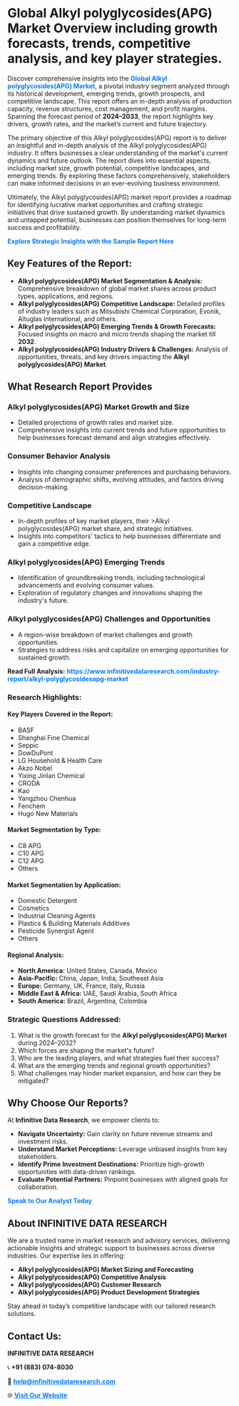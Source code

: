 <h1>Global Alkyl polyglycosides(APG) Market Overview including growth forecasts, trends, competitive analysis, and key player strategies.</h1>
<p>
Discover comprehensive insights into the 
<a href="https://www.infinitivedataresearch.com/industry-report/alkyl-polyglycosidesapg-market" rel="dofollow" style="color: #007BFF; text-decoration: none;"><strong>Global Alkyl polyglycosides(APG) Market</strong></a>, a pivotal industry segment analyzed through its historical development, emerging trends, growth prospects, and competitive landscape. This report offers an in-depth analysis of production capacity, revenue structures, cost management, and profit margins. Spanning the forecast period of <strong>2024–2033</strong>, the report highlights key drivers, growth rates, and the market’s current and future trajectory.
</p>
<p>
The primary objective of this Alkyl polyglycosides(APG) report is to deliver an insightful and in-depth analysis of the Alkyl polyglycosides(APG) industry. It offers businesses a clear understanding of the market's current dynamics and future outlook. The report dives into essential aspects, including market size, growth potential, competitive landscapes, and emerging trends. By exploring these factors comprehensively, stakeholders can make informed decisions in an ever-evolving business environment.
</p>
<p>
Ultimately, the Alkyl polyglycosides(APG) market report provides a roadmap for identifying lucrative market opportunities and crafting strategic initiatives that drive sustained growth. By understanding market dynamics and untapped potential, businesses can position themselves for long-term success and profitability.
</p>
<p>
<a href="https://www.infinitivedataresearch.com/request-sample/reportId=105988" style="color: #007BFF; text-decoration: none;"><strong>Explore Strategic Insights with the Sample Report Here</strong></a>
</p>

<h2>Key Features of the Report:</h2>
<ul>
<li><strong>Alkyl polyglycosides(APG) Market Segmentation & Analysis:</strong> Comprehensive breakdown of global market shares across product types, applications, and regions.</li>
<li><strong>Alkyl polyglycosides(APG) Competitive Landscape:</strong> Detailed profiles of industry leaders such as Mitsubishi Chemical Corporation, Evonik, Altuglas International, and others.</li>
<li><strong>Alkyl polyglycosides(APG) Emerging Trends & Growth Forecasts:</strong> Focused insights on macro and micro trends shaping the market till <strong>2032</strong>.</li>
<li><strong>Alkyl polyglycosides(APG) Industry Drivers & Challenges:</strong> Analysis of opportunities, threats, and key drivers impacting the <strong>Alkyl polyglycosides(APG) Market</strong>.</li>
</ul>

<h2>What Research Report Provides</h2>
<h3>Alkyl polyglycosides(APG) Market Growth and Size</h3>
<ul>
<li>Detailed projections of growth rates and market size.</li>
<li>Comprehensive insights into current trends and future opportunities to help businesses forecast demand and align strategies effectively.</li>
</ul>

<h3>Consumer Behavior Analysis</h3>
<ul>
<li>Insights into changing consumer preferences and purchasing behaviors.</li>
<li>Analysis of demographic shifts, evolving attitudes, and factors driving decision-making.</li>
</ul>

<h3>Competitive Landscape</h3>
<ul>
<li>In-depth profiles of key market players, their >Alkyl polyglycosides(APG) market share, and strategic initiatives.</li>
<li>Insights into competitors' tactics to help businesses differentiate and gain a competitive edge.</li>
</ul>

<h3>Alkyl polyglycosides(APG) Emerging Trends</h3>
<ul>
<li>Identification of groundbreaking trends, including technological advancements and evolving consumer values.</li>
<li>Exploration of regulatory changes and innovations shaping the industry's future.</li>
</ul>

<h3>Alkyl polyglycosides(APG) Challenges and Opportunities</h3>
<ul>
<li>A region-wise breakdown of market challenges and growth opportunities.</li>
<li>Strategies to address risks and capitalize on emerging opportunities for sustained growth.</li>
</ul>
<p><strong>Read Full Analysis:</strong> <a href="https://www.infinitivedataresearch.com/industry-report/alkyl-polyglycosidesapg-market" rel="dofollow" style="color: #007BFF; text-decoration: none;"><strong>https://www.infinitivedataresearch.com/industry-report/alkyl-polyglycosidesapg-market</strong></a></p>
<h3>Research Highlights:</h3>
<h4>Key Players Covered in the Report:</h4>
<ul><li>BASF</li><li>Shanghai Fine Chemical</li><li>Seppic</li><li>DowDuPont</li><li>LG Household &amp; Health Care</li><li>Akzo Nobel</li><li>Yixing Jinlan Chemical</li><li>CRODA</li><li>Kao</li><li>Yangzhou Chenhua</li><li>Fenchem</li><li>Hugo New Materials</li></ul>
<h4>Market Segmentation by Type:</h4>
<ul><li>C8 APG</li><li>C10 APG</li><li>C12 APG</li><li>Others</li></ul>
<h4>Market Segmentation by Application:</h4>
<ul><li>Domestic Detergent</li><li>Cosmetics</li><li>Industrial Cleaning Agents</li><li>Plastics &amp; Building Materials Additives</li><li>Pesticide Synergist Agent</li><li>Others</li></ul>

<h4>Regional Analysis:</h4>
<ul>
<li><strong>North America:</strong> United States, Canada, Mexico</li>
<li><strong>Asia-Pacific:</strong> China, Japan, India, Southeast Asia</li>
<li><strong>Europe:</strong> Germany, UK, France, Italy, Russia</li>
<li><strong>Middle East & Africa:</strong> UAE, Saudi Arabia, South Africa</li>
<li><strong>South America:</strong> Brazil, Argentina, Colombia</li>
</ul>

<h3>Strategic Questions Addressed:</h3>
<ol>
<li>What is the growth forecast for the <strong>Alkyl polyglycosides(APG) Market</strong> during 2024–2032?</li>
<li>Which forces are shaping the market's future?</li>
<li>Who are the leading players, and what strategies fuel their success?</li>
<li>What are the emerging trends and regional growth opportunities?</li>
<li>What challenges may hinder market expansion, and how can they be mitigated?</li>
</ol>

<h2>Why Choose Our Reports?</h2>
<p>At <strong>Infinitive Data Research</strong>, we empower clients to:</p>
<ul>
<li><strong>Navigate Uncertainty:</strong> Gain clarity on future revenue streams and investment risks.</li>
<li><strong>Understand Market Perceptions:</strong> Leverage unbiased insights from key stakeholders.</li>
<li><strong>Identify Prime Investment Destinations:</strong> Prioritize high-growth opportunities with data-driven rankings.</li>
<li><strong>Evaluate Potential Partners:</strong> Pinpoint businesses with aligned goals for collaboration.</li>
</ul>
<p><a href="https://www.infinitivedataresearch.com/industry-report/alkyl-polyglycosidesapg-market" rel="dofollow" style="color: #007BFF; text-decoration: none;"><strong>Speak to Our Analyst Today</strong></a></p>

<h2>About INFINITIVE DATA RESEARCH</h2>
<p>We are a trusted name in market research and advisory services, delivering actionable insights and strategic support to businesses across diverse industries. Our expertise lies in offering:</p>
<ul>
<li><strong>Alkyl polyglycosides(APG) Market Sizing and Forecasting</strong></li>
<li><strong>Alkyl polyglycosides(APG) Competitive Analysis</strong></li>
<li><strong>Alkyl polyglycosides(APG) Customer Research</strong></li>
<li><strong>Alkyl polyglycosides(APG) Product Development Strategies</strong></li>
</ul>
<p>Stay ahead in today’s competitive landscape with our tailored research solutions.</p>

<h2>Contact Us:</h2>
<p><strong>INFINITIVE DATA RESEARCH</strong></p>
<p>📞 <strong>+91 (883) 074-8030</strong></p>
<p>📧 <strong><a href="mailto:help@infinitivedataresearch.com" style="color: #007BFF;">help@infinitivedataresearch.com</a></strong></p>
<p>🌐 <strong><a href="https://www.infinitivedataresearch.com" rel="dofollow" style="color: #007BFF;">Visit Our Website</a></strong></p>